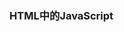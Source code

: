 ### HTML中的JavaScript

#### <script>元素

**将JavaScript插入html的主要方法是使用<script>元素。这个元素是由网景公司创造出来，并最早在Netscape Navigator 2中实现的。后来,这个元素正式加入到HTML规范。<script>元素由下列八个属性 **

1. async：可选。表示应该立即开始下载脚本，但不能阻止其他页面动作，比如下载资源或等待其他脚本下载。只对外部脚本文件有效。
2. charset：可选。使用src属性置顶的代码字符集。这个属性很少使用，因为大多数浏览器不在乎它的值
3. crossorigin：可选。配置相关请求的CORS设置。默认不使用CORS设置。crossorigin="anonymous"配置文件请求不必设置凭据标志。crossorigin="use-credentials"设置出战请求会包含凭据
4. defer：可选。表示在文档解析和显示完成后再执行脚本是没有问题的。只对外部脚本有效。在IE7及更早的版本中，对行内脚本也可以指定这个属性。
5. integrity：可选。允许比对接收到的资源和指定的加密签名以验证子元素完整性（SRI,Subresoure Intergrity）。如果接收到的资源路金的签名与这个属性的指定的签名不匹配，则页面会报错，脚本不会执行。这个属性可以用于确保内容分发网络（CDN,Content Delivery Network）不会提供恶意内容
6. language：废弃。最初用于表示代码块中的脚本语言（如JavaScript、JavaScript 1.2 或 VBScript ）。大多数浏览器都会忽略这个属性，不应该再使用它
7. src：可选。表示包含要执行的代码的外部文件
8. type：可选。代替langeuage，表示代码块中脚本语言的内容类型（也称MIME类型）。按照惯例，这个值始终是"text/javascript"，尽管"text/javascript"和"text/ecmascript"都废弃了。JavaScript文件的MIME类型通常是"application/x-javascript"，不过给type属性这个值可能导致脚本被忽略。在非IE的浏览器中有效的其他值还有"application/javascript" 和 "application/ecmascript"。如果这个值是module，则代码会被当成ES6模块，而且只有这时候代码中才能出现 import 和 export 关键字

   ​																														-- 2020 11.4

#### 数据类型

*ECMAScript有六种简单数据类型*

- Undefined  

- Null 

- Boolean  

- Number

- String

- Symbol

  

*一种复杂数据类型*

Object(对象)

​																															-- 2020.11.9

### 语句















## 

